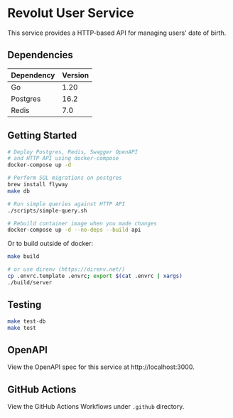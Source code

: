 # Revolut User Service

This service provides a HTTP-based API for managing users' date of birth.

## Dependencies

| Dependency | Version |
| ---------- | ------- |
| Go         | 1.20    |
| Postgres   | 16.2    |
| Redis      | 7.0     |


## Getting Started

```bash
# Deploy Postgres, Redis, Swagger OpenAPI
# and HTTP API using docker-compose
docker-compose up -d

# Perform SQL migrations on postgres
brew install flyway
make db

# Run simple queries against HTTP API
./scripts/simple-query.sh

# Rebuild container image when you made changes
docker-compose up -d --no-deps --build api
```

Or to build outside of docker:

```bash
make build

# or use direnv (https://direnv.net/)
cp .envrc.template .envrc; export $(cat .envrc | xargs)
./build/server
```

## Testing
```bash
make test-db
make test
```

## OpenAPI

View the OpenAPI spec for this service at http://localhost:3000.

## GitHub Actions

View the GitHub Actions Workflows under `.github` directory.
